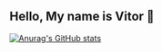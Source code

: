 ## Hello, My name is Vitor 👋

[![Anurag's GitHub stats](https://github-readme-stats.vercel.app/api?username=vitoremsb)](https://github.com/anuraghazra/github-readme-stats&show_icons=true)

